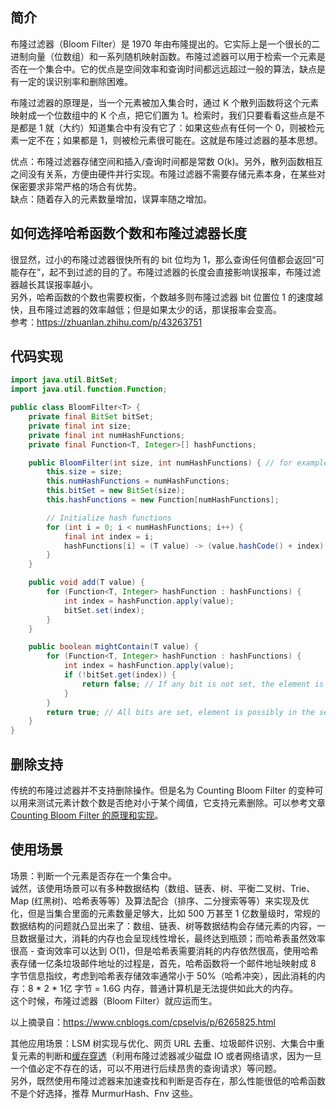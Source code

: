 ## 简介
布隆过滤器（Bloom Filter）是 1970 年由布隆提出的。它实际上是一个很长的二进制向量（位数组）和一系列随机映射函数。布隆过滤器可以用于检索一个元素是否在一个集合中。它的优点是空间效率和查询时间都远远超过一般的算法，缺点是有一定的误识别率和删除困难。  
  
布隆过滤器的原理是，当一个元素被加入集合时，通过 K 个散列函数将这个元素映射成一个位数组中的 K 个点，把它们置为 1。检索时，我们只要看看这些点是不是都是 1 就（大约）知道集合中有没有它了：如果这些点有任何一个 0，则被检元素一定不在；如果都是 1，则被检元素很可能在。这就是布隆过滤器的基本思想。  
  
优点：布隆过滤器存储空间和插入/查询时间都是常数 O(k)。另外，散列函数相互之间没有关系，方便由硬件并行实现。布隆过滤器不需要存储元素本身，在某些对保密要求非常严格的场合有优势。  
缺点：随着存入的元素数量增加，误算率随之增加。  
  
## 如何选择哈希函数个数和布隆过滤器长度
很显然，过小的布隆过滤器很快所有的 bit 位均为 1，那么查询任何值都会返回“可能存在”，起不到过滤的目的了。布隆过滤器的长度会直接影响误报率，布隆过滤器越长其误报率越小。  
另外，哈希函数的个数也需要权衡，个数越多则布隆过滤器 bit 位置位 1 的速度越快，且布隆过滤器的效率越低；但是如果太少的话，那误报率会变高。  
参考：https://zhuanlan.zhihu.com/p/43263751  

## 代码实现
```java
import java.util.BitSet;
import java.util.function.Function;

public class BloomFilter<T> {
    private final BitSet bitSet;
    private final int size;
    private final int numHashFunctions;
    private final Function<T, Integer>[] hashFunctions;

    public BloomFilter(int size, int numHashFunctions) { // for example: 1000, 5
        this.size = size;
        this.numHashFunctions = numHashFunctions;
        this.bitSet = new BitSet(size);
        this.hashFunctions = new Function[numHashFunctions];

        // Initialize hash functions
        for (int i = 0; i < numHashFunctions; i++) {
            final int index = i;
            hashFunctions[i] = (T value) -> (value.hashCode() + index) % size;
        }
    }

    public void add(T value) {
        for (Function<T, Integer> hashFunction : hashFunctions) {
            int index = hashFunction.apply(value);
            bitSet.set(index);
        }
    }

    public boolean mightContain(T value) {
        for (Function<T, Integer> hashFunction : hashFunctions) {
            int index = hashFunction.apply(value);
            if (!bitSet.get(index)) {
                return false; // If any bit is not set, the element is definitely not in the set
            }
        }
        return true; // All bits are set, element is possibly in the set
    }
}
```
  
## 删除支持
传统的布隆过滤器并不支持删除操作。但是名为 Counting Bloom Filter 的变种可以用来测试元素计数个数是否绝对小于某个阈值，它支持元素删除。可以参考文章 [Counting Bloom Filter 的原理和实现](https://cloud.tencent.com/developer/article/1136056)。  
  
## 使用场景
场景：判断一个元素是否存在一个集合中。  
诚然，该使用场景可以有多种数据结构（数组、链表、树、平衡二叉树、Trie、Map (红黑树)、哈希表等等）及算法配合（排序、二分搜索等等）来实现及优化，但是当集合里面的元素数量足够大，比如 500 万甚至 1 亿数量级时，常规的数据结构的问题就凸显出来了：数组、链表、树等数据结构会存储元素的内容，一旦数据量过大，消耗的内存也会呈现线性增长，最终达到瓶颈；而哈希表虽然效率很高 - 查询效率可以达到 O(1)，但是哈希表需要消耗的内存依然很高，使用哈希表存储一亿条垃圾邮件地址的过程是，首先，哈希函数将一个邮件地址映射成 8 字节信息指纹，考虑到哈希表存储效率通常小于 50%（哈希冲突），因此消耗的内存：8 * 2 * 1亿 字节 = 1.6G 内存，普通计算机是无法提供如此大的内存。  
这个时候，布隆过滤器（Bloom Filter）就应运而生。  
  
以上摘录自：https://www.cnblogs.com/cpselvis/p/6265825.html  
  
  
其他应用场景：LSM 树实现与优化、网页 URL 去重、垃圾邮件识别、大集合中重复元素的判断和[缓存穿透](./../Computer%20System%20Layer/数据库/Redis#什么是缓存雪崩缓存击穿缓存穿透)（利用布隆过滤器减少磁盘 IO 或者网络请求，因为一旦一个值必定不存在的话，可以不用进行后续昂贵的查询请求）等问题。  
另外，既然使用布隆过滤器来加速查找和判断是否存在，那么性能很低的哈希函数不是个好选择，推荐 MurmurHash、Fnv 这些。  
  
